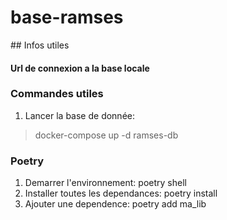 # base-ramses

## Infos utiles

#### Url de connexion a la base locale
> 


### Commandes utiles
1. Lancer la base de donnée:
> docker-compose up -d ramses-db

### Poetry
1. Demarrer l'environnement: poetry shell
2. Installer toutes les dependances: poetry install
3. Ajouter une dependence: poetry add ma_lib